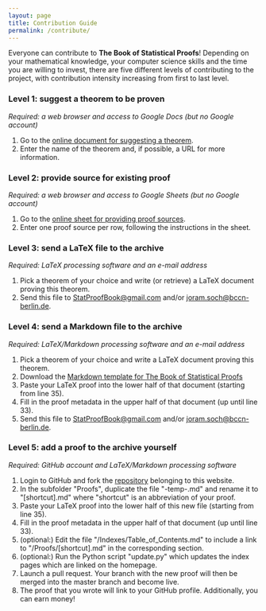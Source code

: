 ```yaml
---
layout: page
title: Contribution Guide
permalink: /contribute/
---
```



Everyone can contribute to **The Book of Statistical Proofs**! Depending on your mathematical knowledge, your computer science skills and the time you are willing to invest, there are five different levels of contributing to the project, with contribution intensity increasing from first to last level.


### Level 1: suggest a theorem to be proven

*Required: a web browser and access to Google Docs (but no Google account)*

1. Go to the [online document for suggesting a theorem](https://docs.google.com/document/d/1J2t0MXsPYckhoN8-Out8qJv7espX-xAQurYcPUXJMV8/edit?usp=sharing).
2. Enter the name of the theorem and, if possible, a URL for more information.


### Level 2: provide source for existing proof

*Required: a web browser and access to Google Sheets (but no Google account)*

1. Go to the [online sheet for providing proof sources](https://docs.google.com/spreadsheets/d/1MIqVvAgcQL72HCPZ9KDaCZXZRVxBhkrEiLX1Dr7p4Kg/edit?usp=sharing).
2. Enter one proof source per row, following the instructions in the sheet.


### Level 3: send a LaTeX file to the archive

*Required: LaTeX processing software and an e-mail address*

1. Pick a theorem of your choice and write (or retrieve) a LaTeX document proving this theorem.
2. Send this file to [StatProofBook@gmail.com](mailto:StatProofBook@gmail.com) and/or [joram.soch@bccn-berlin.de](mailto:joram.soch@bccn-berlin.de).


### Level 4: send a Markdown file to the archive

*Required: LaTeX/Markdown processing software and an e-mail address*

1. Pick a theorem of your choice and write a LaTeX document proving this theorem.
2. Download the [Markdown template for The Book of Statistical Proofs](https://raw.githubusercontent.com/StatProofBook/StatProofBook.github.io/master/Proofs/-temp-.md)
3. Paste your LaTeX proof into the lower half of that document (starting from line 35).
4. Fill in the proof metadata in the upper half of that document (up until line 33).
5. Send this file to [StatProofBook@gmail.com](mailto:StatProofBook@gmail.com) and/or [joram.soch@bccn-berlin.de](mailto:joram.soch@bccn-berlin.de).


### Level 5: add a proof to the archive yourself

*Required: GitHub account and LaTeX/Markdown processing software*

1. Login to GitHub and fork the [repository](https://github.com/StatProofBook/StatProofBook.github.io) belonging to this website.
2. In the subfolder "Proofs", duplicate the file "-temp-.md" and rename it to "\[shortcut\].md" where "shortcut" is an abbreviation of your proof.
3. Paste your LaTeX proof into the lower half of this new file (starting from line 35).
4. Fill in the proof metadata in the upper half of that document (up until line 33).
5. (optional:) Edit the file "/Indexes/Table_of_Contents.md" to include a link to "/Proofs/\[shortcut\].md" in the corresponding section.
6. (optional:) Run the Python script "update.py" which updates the index pages which are linked on the homepage.
7. Launch a pull request. Your branch with the new proof will then be merged into the master branch and become live.
8. The proof that you wrote will link to your GitHub profile. Additionally, you can earn money!